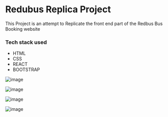 # Redubus Replica Project

<p>This Project is an attempt to Replicate the front end part of the Redbus Bus Booking website</p>


### Tech stack used

- HTML
- CSS
- REACT
- BOOTSTRAP


![image](https://github.com/nareshkrishnaa/Redbus-replica/assets/96198528/dda217c8-fe2f-4a69-b1c6-4c419212d691)

![image](https://github.com/nareshkrishnaa/Redbus-replica/assets/96198528/147e1fa6-9811-41d7-8398-318f75677804)

![image](https://github.com/nareshkrishnaa/Redbus-replica/assets/96198528/b9437d11-c5e3-427a-99a6-e9af0fb0a52d)

![image](https://github.com/nareshkrishnaa/Redbus-replica/assets/96198528/9549fefb-eb5f-45c4-9e7b-8ba88ed6d4a4)




